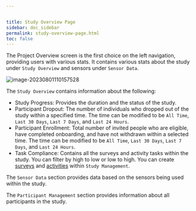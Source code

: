 ```yaml
---


title: Study Overview Page
sidebar: doc_sidebar
permalink: study-overview-page.html
toc: false
---
```


The Project Overview screen is the first choice on the left navigation, providing users with various stats. It contains various stats about the study under `Study Overview` and sensors under `Sensor Data`. 

![image-20230801110157528](https://raw.githubusercontent.com/S-HealthStack/S-HealthStack.github.io/post-migrations-structure/docs/portal-guide/study-management/study-progress.assets/image-20230801110157528.png) 

The `Study Overview` contains information about the following:

- Study Progress: Provides the duration and the status of the study.
- Participant Dropout: The number of individuals who dropped out of the study within a specified time. The time can be modified to be `All Time`, `Last 30 Days`, `Last 7 Days`,  and `Last 24 Hours`.
- Participant Enrollment: Total number of invited people who are eligible, have completed onboarding, and have not withdrawn within a selected time.  The time can be modified to be `All Time`, `Last 30 Days`, `Last 7 Days`,  and `Last 24 Hours`.
- Task Compliance: Contains all the surveys and activity tasks within the study. You can filter by high to low or low to high. You can create [surveys](creating-a-survey.html) and [activities](creating-an-activity.html) within `Study Management`.

The `Sensor Data` section provides data based on the sensors being used within the study. 

The `Participant Management` section provides information about all participants in the study. 
